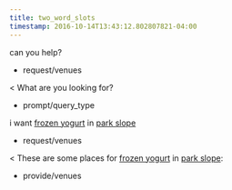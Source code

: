 ```yaml
---
title: two_word_slots
timestamp: 2016-10-14T13:43:12.802807821-04:00
---
```


can you help?
* request/venues

< What are you looking for?
* prompt/query_type

i want [frozen yogurt](type) in [park slope](place)
* request/venues

< These are some places for [frozen yogurt](type) in [park slope](place):
* provide/venues
